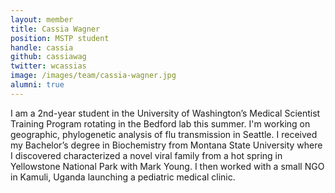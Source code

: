 ```yaml
---
layout: member
title: Cassia Wagner
position: MSTP student
handle: cassia
github: cassiawag
twitter: wcassias
image: /images/team/cassia-wagner.jpg
alumni: true
---
```


I am a 2nd-year student in the University of Washington’s Medical Scientist Training Program rotating in the Bedford lab this summer. I'm working on geographic, phylogenetic analysis of flu transmission in Seattle. I received my Bachelor’s degree in Biochemistry from Montana State University where I discovered characterized a novel viral family from a hot spring in Yellowstone National Park with Mark Young. I then worked with a small NGO in Kamuli, Uganda launching a pediatric medical clinic.
